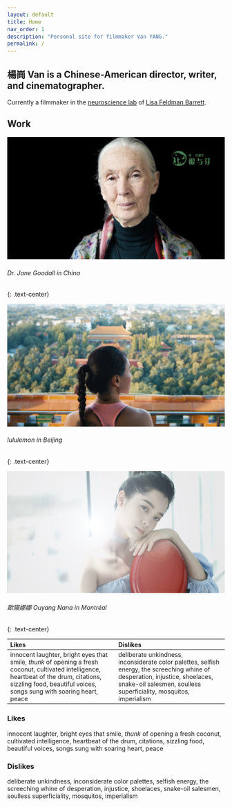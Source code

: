 ```yaml
---
layout: default
title: Home
nav_order: 1
description: "Personal site for filmmaker Van YANG."
permalink: /
---
```


## 楊崗 Van is a Chinese-American director, writer, and cinematographer.

Currently a filmmaker in the [neuroscience lab](https://www.affective-science.org/) of [Lisa Feldman Barrett](https://lisafeldmanbarrett.com/).


## Work
![](gallery/janegoodallweb1.jpg)
###### Dr. Jane Goodall in China 
{: .text-center}

![](gallery/lululemonCherry6.jpg)
###### lululemon in Beijing 
{: .text-center}

![](gallery/nanaelegant2.jpg)
###### 歐陽娜娜 Ouyang Nana in  Montréal
{: .text-center}

| Likes        | Dislikes          | 
|:-------------|:------------------|
| innocent laughter, bright eyes that smile, *thunk* of opening a fresh coconut, cultivated intelligence, heartbeat of the drum, citations, sizzling food, beautiful voices, songs sung with soaring heart, peace | deliberate unkindness, inconsiderate color palettes, selfish energy, the screeching whine of desperation, injustice, shoelaces, snake-oil salesmen, soulless superficiality, mosquitos, imperialism | 


### Likes
innocent laughter, bright eyes that smile, *thunk* of opening a fresh coconut, cultivated intelligence, heartbeat of the drum, citations, sizzling food, beautiful voices, songs sung with soaring heart, peace

### Dislikes
deliberate unkindness, inconsiderate color palettes, selfish energy, the screeching whine of desperation, injustice, shoelaces, snake-oil salesmen, soulless superficiality, mosquitos, imperialism